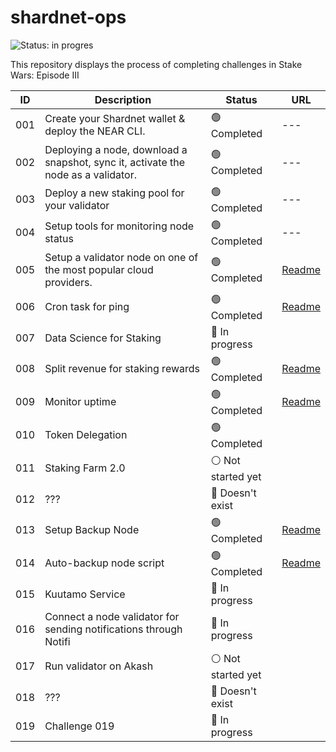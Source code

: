 # shardnet-ops

![Status: in progres](https://img.shields.io/badge/Status-in%20progress-brightgreen)

This repository displays the process of completing challenges in Stake Wars: Episode III

| ID | Description |  Status | URL |
| ------ | ------ | ------ | ------ |
|001 | Create your Shardnet wallet & deploy the NEAR CLI. | :green_circle: Completed | --- |
|002 | Deploying a node, download a snapshot, sync it, activate the node as a validator. |:green_circle: Completed | --- |
|003 | Deploy a new staking pool for your validator| :green_circle: Completed | --- |
|004 | Setup tools for monitoring node status| :green_circle: Completed  | --- |
|005 | Setup a validator node on one of the most popular cloud providers. | :green_circle: Completed | [Readme](https://github.com/inc4/shardnet-ops/blob/main/challenges/Challenge-005.md) |
|006 | Cron task for ping | :green_circle: Completed | [Readme](https://github.com/inc4/shardnet-ops/blob/main/challenges/Challenge-006.md) |
|007 | Data Science for Staking | :large_blue_circle: In progress |  |
|008 |Split revenue for staking rewards | :green_circle: Completed | [Readme](https://github.com/inc4/shardnet-ops/blob/main/challenges/Challenge-008.md) |
|009 | Monitor uptime | :green_circle: Completed | [Readme](https://github.com/inc4/shardnet-ops/blob/main/challenges/Challenge-009.md) |
|010 |Token Delegation | :green_circle: Completed | |
|011 |Staking Farm 2.0| :white_circle: Not started yet |  |
|012 | ???| :white_square_button: Doesn't exist |  |
|013 | Setup Backup Node | :green_circle: Completed | [Readme](https://github.com/inc4/shardnet-ops/blob/main/challenges/Challenge-013.md) |
|014 | Auto-backup node script | :green_circle: Completed | [Readme](https://github.com/inc4/shardnet-ops/blob/main/challenges/Challenge-014.md) |
|015 | Kuutamo Service | :large_blue_circle: In progress | |
|016 | Connect a node validator for sending notifications through Notifi | :large_blue_circle: In progress | |
|017 | Run validator on Akash | :white_circle: Not started yet | |
|018 | ??? | :white_square_button: Doesn't exist | |
|019 | Challenge 019 | :large_blue_circle: In progress | |
